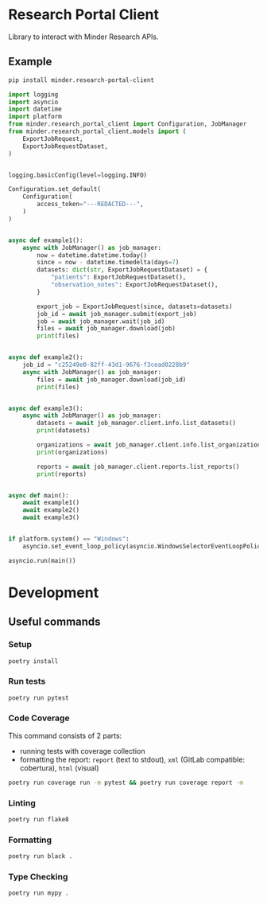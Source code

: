 # Research Portal Client

Library to interact with Minder Research APIs.

## Example

```bash
pip install minder.research-portal-client
```

```python
import logging
import asyncio
import datetime
import platform
from minder.research_portal_client import Configuration, JobManager
from minder.research_portal_client.models import (
    ExportJobRequest,
    ExportJobRequestDataset,
)


logging.basicConfig(level=logging.INFO)

Configuration.set_default(
    Configuration(
        access_token="---REDACTED---",
    )
)


async def example1():
    async with JobManager() as job_manager:
        now = datetime.datetime.today()
        since = now - datetime.timedelta(days=7)
        datasets: dict(str, ExportJobRequestDataset) = {
            "patients": ExportJobRequestDataset(),
            "observation_notes": ExportJobRequestDataset(),
        }

        export_job = ExportJobRequest(since, datasets=datasets)
        job_id = await job_manager.submit(export_job)
        job = await job_manager.wait(job_id)
        files = await job_manager.download(job)
        print(files)


async def example2():
    job_id = "c25249e0-82ff-43d1-9676-f3cead0228b9"
    async with JobManager() as job_manager:
        files = await job_manager.download(job_id)
        print(files)


async def example3():
    async with JobManager() as job_manager:
        datasets = await job_manager.client.info.list_datasets()
        print(datasets)

        organizations = await job_manager.client.info.list_organizations()
        print(organizations)

        reports = await job_manager.client.reports.list_reports()
        print(reports)


async def main():
    await example1()
    await example2()
    await example3()


if platform.system() == "Windows":
    asyncio.set_event_loop_policy(asyncio.WindowsSelectorEventLoopPolicy())

asyncio.run(main())
```



# Development

## Useful commands

### Setup

```bash
poetry install
```

### Run tests
  
```bash
poetry run pytest
```

### Code Coverage

This command consists of 2 parts:
- running tests with coverage collection
- formatting the report: `report` (text to stdout), `xml` (GitLab compatible: cobertura), `html` (visual)

```bash
poetry run coverage run -m pytest && poetry run coverage report -m
```

### Linting

```bash
poetry run flake8
```

### Formatting

```bash
poetry run black .
```

### Type Checking

```bash
poetry run mypy .
```
